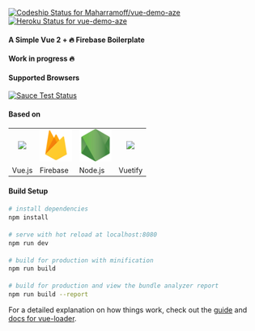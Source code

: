 [ ![Codeship Status for Maharramoff/vue-demo-aze](https://app.codeship.com/projects/3b6d6230-ebc6-0135-a309-3e260d7a1584/status?branch=master)](https://app.codeship.com/projects/270250)
[ ![Heroku Status for vue-demo-aze](https://heroku-badge.herokuapp.com/?app=vue-demo-aze)](https://vue-demo-aze.herokuapp.com/)

#### A Simple Vue 2 + 🔥 Firebase Boilerplate
#### Work in progress 🔥

#### Supported Browsers
<p>
  <a href="https://saucelabs.com/u/vuejs"><img src="https://saucelabs.com/browser-matrix/vuejs.svg" alt="Sauce Test Status"></a>
</p>

#### Based on
<table>
  <tbody>
    <tr>
      <td align="center" valign="middle">
        <a href="https://vuejs.org" target="_blank">
          <img width="64px" src="https://vuejs.org/images/logo.png">
        </a>
      </td>
      <td align="center" valign="middle">
        <a href="https://firebase.google.com" target="_blank">
          <img width="64px" src="https://raw.githubusercontent.com/github/explore/6c6508f34230f0ac0d49e847a326429eefbfc030/topics/firebase/firebase.png">
        </a>
      </td>
      <td align="center" valign="middle">
        <a href="https://nodejs.org" target="_blank">
          <img width="64px" src="https://raw.githubusercontent.com/github/explore/fd96fceccf8c42c99cbe29cf0f8dcc4736fcb85a/topics/nodejs/nodejs.png">
        </a>
      </td>
      <td align="center" valign="middle">
        <a href="https://vuetifyjs.com" target="_blank">
          <img width="64px" src="https://vuetifyjs.com/static/doc-images/logo.svg">
        </a>
      </td>
    </tr>
    <tr><td>Vue.js</td><td>Firebase</td><td>Node.js</td><td>Vuetify</td></tr>
  </tbody>
</table>

#### Build Setup

``` bash
# install dependencies
npm install

# serve with hot reload at localhost:8080
npm run dev

# build for production with minification
npm run build

# build for production and view the bundle analyzer report
npm run build --report
```

For a detailed explanation on how things work, check out the [guide](http://vuejs-templates.github.io/webpack/) and [docs for vue-loader](http://vuejs.github.io/vue-loader).
